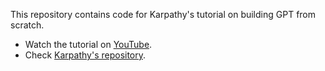 This repository contains code for Karpathy's tutorial on building GPT from scratch.
- Watch the tutorial on [YouTube](https://www.youtube.com/watch?v=kCc8FmEb1nY).
- Check [Karpathy's repository](https://github.com/karpathy/ng-video-lecture).